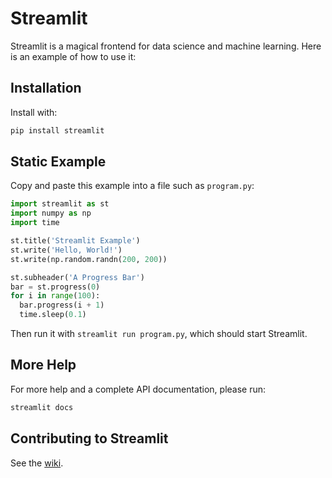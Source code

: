 # Streamlit

Streamlit is a magical frontend for data science and machine learning.
Here is an example of how to use it:

## Installation

Install with:
```bash
pip install streamlit
```

## Static Example

Copy and paste this example into a file such as `program.py`:

```python
import streamlit as st
import numpy as np
import time

st.title('Streamlit Example')
st.write('Hello, World!')
st.write(np.random.randn(200, 200))

st.subheader('A Progress Bar')
bar = st.progress(0)
for i in range(100):
  bar.progress(i + 1)
  time.sleep(0.1)
```

Then run it with `streamlit run program.py`, which should start Streamlit. 

## More Help

For more help and a complete API documentation, please run:
```bash
streamlit docs
```

## Contributing to Streamlit

See the [wiki](https://github.com/streamlit/streamlit/wiki/Contributing-to-Streamlit).
